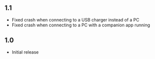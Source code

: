 ## 1.1
 - Fixed crash when connecting to a USB charger instead of a PC
 - Fixed crash when connecting to a PC with a companion app running

## 1.0
 - Initial release
